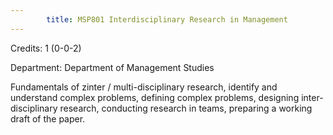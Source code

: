 ```yaml
---
        title: MSP801 Interdisciplinary Research in Management
---
```

Credits: 1 (0-0-2)

Department: Department of Management Studies

Fundamentals of zinter / multi-disciplinary research, identify and understand complex problems, defining complex problems, designing inter-disciplinary research, conducting research in teams, preparing a working draft of the paper.
